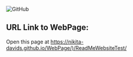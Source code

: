 ![GitHub](https://github.com/Nikita-Davids/WebPage/assets/101563505/645c7ce4-d1e7-467c-a9ff-c19775868db1)

## URL Link to WebPage:
Open this page at <https://nikita-davids.github.io/WebPage/)/ReadMeWebsiteTest/>




